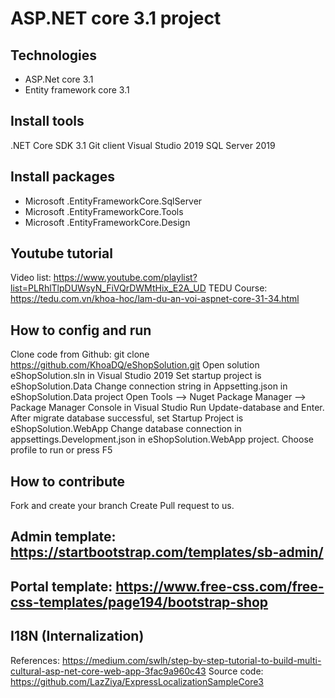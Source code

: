 # ASP.NET core 3.1 project 
## Technologies
- ASP.Net core 3.1
- Entity framework core 3.1
## Install tools
.NET Core SDK 3.1
Git client
Visual Studio 2019
SQL Server 2019
## Install packages
- Microsoft .EntityFrameworkCore.SqlServer
- Microsoft .EntityFrameworkCore.Tools
- Microsoft .EntityFrameworkCore.Design
## Youtube tutorial
Video list: https://www.youtube.com/playlist?list=PLRhlTlpDUWsyN_FiVQrDWMtHix_E2A_UD
TEDU Course: https://tedu.com.vn/khoa-hoc/lam-du-an-voi-aspnet-core-31-34.html
## How to config and run
Clone code from Github: git clone https://github.com/KhoaDQ/eShopSolution.git
Open solution eShopSolution.sln in Visual Studio 2019
Set startup project is eShopSolution.Data
Change connection string in Appsetting.json in eShopSolution.Data project
Open Tools --> Nuget Package Manager --> Package Manager Console in Visual Studio
Run Update-database and Enter.
After migrate database successful, set Startup Project is eShopSolution.WebApp
Change database connection in appsettings.Development.json in eShopSolution.WebApp project.
Choose profile to run or press F5
## How to contribute 
Fork and create your branch
Create Pull request to us.
## Admin template: https://startbootstrap.com/templates/sb-admin/
## Portal template: https://www.free-css.com/free-css-templates/page194/bootstrap-shop

## I18N (Internalization)
References: https://medium.com/swlh/step-by-step-tutorial-to-build-multi-cultural-asp-net-core-web-app-3fac9a960c43
Source code: https://github.com/LazZiya/ExpressLocalizationSampleCore3